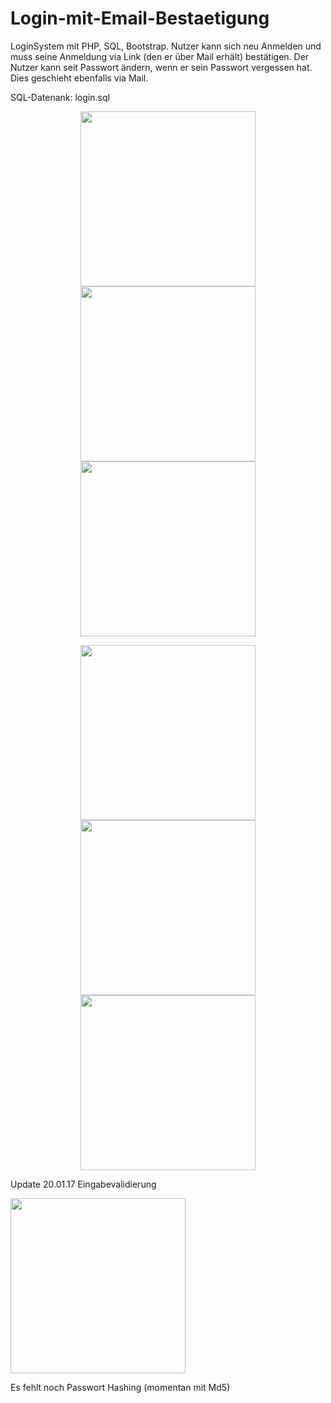 # Login-mit-Email-Bestaetigung
LoginSystem mit PHP, SQL, Bootstrap. Nutzer kann sich neu Anmelden und muss seine Anmeldung via Link 
(den er über Mail erhält) bestätigen. Der Nutzer kann seit Passwort ändern, wenn er sein Passwort vergessen hat. 
Dies geschieht ebenfalls via Mail. 

SQL-Datenank: login.sql



<p align="center">
  <img src="https://s19.postimg.org/vc7ghhter/index.png" width="280"/>
  <img src="https://s19.postimg.org/5bgadmsrn/neu_Anmelden.png" width="280"/>
  <img src="https://s19.postimg.org/eutni37s3/home.png" width="280"/>
</p>
<p align="center">
  <img src="https://s19.postimg.org/rie08cc2r/fpasswort.png" width="280"/>
  <img src="https://s19.postimg.org/hmcx8p6ar/resetpass.png" width="280"/>
  <img src="https://s19.postimg.org/id5neh8o3/resetpass2.png" width="280"/>
</p>

Update 20.01.17 Eingabevalidierung
<p align="left">
  <img src="https://s19.postimg.org/8ux66bp5v/signup_valid.png" width="280"/>
</p>

Es fehlt noch Passwort Hashing (momentan mit Md5)
